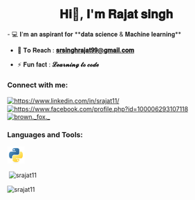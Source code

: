 <h1 align="center">𝐇𝐢👋, 𝐈'𝐦 𝐑𝐚𝐣𝐚𝐭 𝐬𝐢𝐧𝐠𝐡</h1>
- 💻 𝐈'𝐦 𝐚𝐧 𝐚𝐬𝐩𝐢𝐫𝐚𝐧𝐭 𝐟𝐨𝐫 **𝐝𝐚𝐭𝐚 𝐬𝐜𝐢𝐞𝐧𝐜𝐞 & 𝐌𝐚𝐜𝐡𝐢𝐧𝐞 𝐥𝐞𝐚𝐫𝐧𝐢𝐧𝐠**

- 📧 𝐓𝐨 𝐑𝐞𝐚𝐜𝐡 : **𝐬𝐫𝐬𝐢𝐧𝐠𝐡𝐫𝐚𝐣𝐚𝐭𝟗𝟗@𝐠𝐦𝐚𝐢𝐥.𝐜𝐨𝐦**

- ⚡ 𝐅𝐮𝐧 𝐟𝐚𝐜𝐭 : **𝓛𝓮𝓪𝓻𝓷𝓲𝓷𝓰 𝓽𝓸 𝓬𝓸𝓭𝓮**

<h3 align="left">Connect with me:</h3>
<p align="left">
<a href="https://linkedin.com/in/https://www.linkedin.com/in/srajat11/" target="blank"><img align="center" src="https://raw.githubusercontent.com/rahuldkjain/github-profile-readme-generator/master/src/images/icons/Social/linked-in-alt.svg" alt="https://www.linkedin.com/in/srajat11/" height="30" width="40" /></a>
<a href="https://fb.com/https://www.facebook.com/profile.php?id=100006293107118" target="blank"><img align="center" src="https://raw.githubusercontent.com/rahuldkjain/github-profile-readme-generator/master/src/images/icons/Social/facebook.svg" alt="https://www.facebook.com/profile.php?id=100006293107118" height="30" width="40" /></a>
<a href="https://instagram.com/brown._fox._" target="blank"><img align="center" src="https://raw.githubusercontent.com/rahuldkjain/github-profile-readme-generator/master/src/images/icons/Social/instagram.svg" alt="brown._fox._" height="30" width="40" /></a>
</p>

<h3 align="left">Languages and Tools:</h3>
<p align="left"> <a href="https://www.python.org" target="_blank" rel="noreferrer"> <img src="https://raw.githubusercontent.com/devicons/devicon/master/icons/python/python-original.svg" alt="python" width="40" height="40"/> </a> </p>

<p>&nbsp;<img align="center" src="https://github-readme-stats.vercel.app/api?username=srajat11&show_icons=true&locale=en" alt="srajat11" /></p>

<p><img align="center" src="https://github-readme-streak-stats.herokuapp.com/?user=srajat11&" alt="srajat11" /></p>
